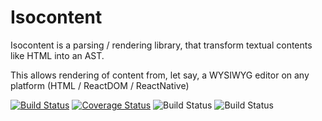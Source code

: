 Isocontent
==========

Isocontent is a parsing / rendering library, that transform textual 
contents like HTML into an AST.

This allows rendering of content from, let say, a WYSIWYG editor on
any platform (HTML / ReactDOM / ReactNative) 


[![Build Status](https://travis-ci.org/un-zero-un/Isocontent.svg?branch=master)](https://travis-ci.org/un-zero-un/Isocontent)
[![Coverage Status](https://coveralls.io/repos/github/un-zero-un/Isocontent/badge.svg)](https://coveralls.io/github/un-zero-un/Isocontent)
![Build Status](https://insight.symfony.com/projects/fe027a11-7b95-4183-8644-1c2e6b6b9acb/mini.svg)
![Build Status](https://scrutinizer-ci.com/g/un-zero-un/Isocontent/badges/quality-score.png?b=master)
